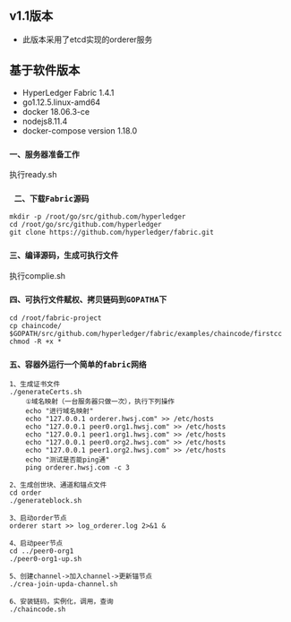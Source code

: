 ## v1.1版本
* 此版本采用了etcd实现的orderer服务
## 基于软件版本
* HyperLedger Fabric 1.4.1
* go1.12.5.linux-amd64
* docker 18.06.3-ce
* nodejs8.11.4
* docker-compose version 1.18.0

### `一、服务器准备工作`
执行ready.sh

### ` 二、下载Fabric源码`
    mkdir -p /root/go/src/github.com/hyperledger
    cd /root/go/src/github.com/hyperledger
    git clone https://github.com/hyperledger/fabric.git

### `三、编译源码，生成可执行文件`
执行complie.sh


### `四、可执行文件赋权、拷贝链码到GOPATHA下`

    cd /root/fabric-project
    cp chaincode/ $GOPATH/src/github.com/hyperledger/fabric/examples/chaincode/firstcc
    chmod -R +x *

### `五、容器外运行一个简单的fabric网络`

    1、生成证书文件
    ./generateCerts.sh
        ①域名映射（一台服务器只做一次），执行下列操作
        echo "进行域名映射"
        echo "127.0.0.1 orderer.hwsj.com" >> /etc/hosts
        echo "127.0.0.1 peer0.org1.hwsj.com" >> /etc/hosts
        echo "127.0.0.1 peer1.org1.hwsj.com" >> /etc/hosts
        echo "127.0.0.1 peer0.org2.hwsj.com" >> /etc/hosts
        echo "127.0.0.1 peer1.org2.hwsj.com" >> /etc/hosts
        echo "测试是否能ping通"
        ping orderer.hwsj.com -c 3
    
    2、生成创世块、通道和锚点文件
    cd order
    ./generateblock.sh
    
    3、启动order节点
    orderer start >> log_orderer.log 2>&1 &
    
    4、启动peer节点
    cd ../peer0-org1
    ./peer0-org1-up.sh
    
    5、创建channel->加入channel->更新锚节点
    ./crea-join-upda-channel.sh
    
    6、安装链码，实例化，调用，查询
    ./chaincode.sh
